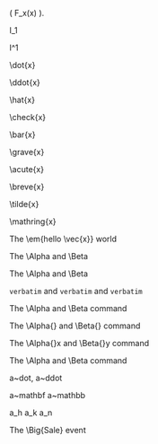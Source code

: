
\( F_x(x) ).

I_1

I^1

\dot{x}

\ddot{x}

\hat{x}

\check{x}

\bar{x}

\grave{x}

\acute{x}

\breve{x}

\tilde{x}

\mathring{x}

The \em{hello \vec{x}} world

The \Alpha and \Beta

The \\Alpha and \\Beta

`verbatim` and ```verbatim``` and ``verbatim``

The \Alpha and \Beta command

The \Alpha{} and \Beta{} command

The \Alpha{}x and \Beta{}y command

The \\Alpha and \\Beta command

a~dot, a~ddot

a~mathbf a~mathbb

a_h a_k a_n

The \Big{Sale} event
